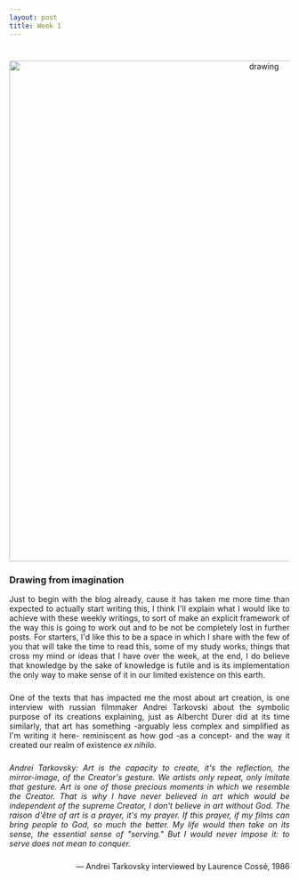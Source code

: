 ```yaml
---
layout: post
title: Week 1
---
```


# 
#
#




<p align="center">
  <img src="{{site.baseurl}}/assets/images/187_2238.jpg" alt="drawing" width="900"/>
</p>

### Drawing from imagination

<p align="justify" style="padding-bottom:10px">
  Just to begin with the blog already, cause it has taken me more time than expected to actually start writing this, I think I'll explain
  what I would like to achieve with these weekly writings, to sort of make an explicit framework of the way this is going to work out and to be not be completely
  lost in further posts. For starters, I'd like this to be a space in which I share with the few of you that will take the time to read this, some of my 
  study works, things that cross my mind or ideas that I have over the week, at the end, I do believe that knowledge by the sake of knowledge is futile and
  is its implementation the only way to make sense of it in our limited existence on this earth. 
  
 </p>
<p align="justify" style="padding-bottom:10px">
 One of the texts that has impacted me the most about art creation, is one interview with russian filmmaker Andrei Tarkovski about the symbolic purpose of its creations
 explaining, just as Albercht Durer did at its time similarly, that art has something -arguably less complex and simplified as I'm writing it here- reminiscent as 
 how god -as a concept- and the way it created our realm of existence <i>ex nihilo.</i>
</p>
<p align="justify" style="padding-bottom:10px">
  <i>Andrei Tarkovsky: Art is the capacity to create, it's the reflection, the mirror-image, of the Creator's gesture. We artists only repeat, only imitate that gesture. Art is one of those precious moments in which we resemble the Creator. That is why I have never believed in art which would be independent of the supreme Creator, I don't believe in art without God. The raison d'être of art is a prayer, it's my prayer. If this prayer, if my films can bring people to God, so much the better. My life would then take on its sense, the essential sense of "serving." But I would never impose it: to serve does not mean to conquer.
  </i>
</p>
<p style="text-align:right;padding-bottom:30px">— Andrei Tarkovsky interviewed by Laurence Cossé, 1986</p>

